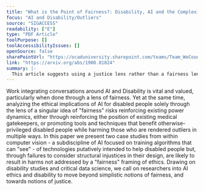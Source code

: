 ```yaml
---
title: "What is the Point of Fairness?: Disability, AI and the Complexity of Justice"
focus: "AI and Disability/Outliers"
source: "SIGACCESS"
readability: ["E"]
type: "PDF Article"
toolPurpose: []
toolAccessibilityIssues: []
openSource: false
sharePointUrl: "https://ocaduniversity.sharepoint.com/teams/Team_WeCount/Shared%20Documents/Resources%20and%20Tools/Literature%20(curated)/What%20is%20the%20point%20of%20fairness_disability,%20AI%20and%20the%20complexity%20of%20justice.pdf"
link: "https://arxiv.org/abs/1908.01024"
summary: |-
  This article suggests using a justice lens rather than a fairness lens when addressing ethics issues in AI for persons with disability.
---
```

Work integrating conversations around AI and Disability is vital and valued, particularly when done through a lens of fairness. Yet at the same time, analyzing the ethical implications of AI for disabled people solely through the lens of a singular idea of "fairness" risks reinforcing existing power dynamics, either through reinforcing the position of existing medical gatekeepers, or promoting tools and techniques that benefit otherwise-privileged disabled people while harming those who are rendered outliers in multiple ways. In this paper we present two case studies from within computer vision - a subdiscipline of AI focused on training algorithms that can "see" - of technologies putatively intended to help disabled people but, through failures to consider structural injustices in their design, are likely to result in harms not addressed by a "fairness" framing of ethics. Drawing on disability studies and critical data science, we call on researchers into AI ethics and disability to move beyond simplistic notions of fairness, and towards notions of justice.
